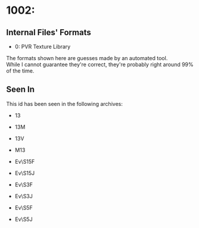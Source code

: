 # 1002: 



## Internal Files' Formats
- 0: PVR Texture Library

The formats shown here are guesses made by an automated tool.  
While I cannot guarantee they're correct, they're probably right around 99% of the time.

## Seen In

This id has been seen in the following archives:  

- 13  

- 13M  

- 13V  

- M13  

- Ev\S15F  

- Ev\S15J  

- Ev\S3F  

- Ev\S3J  

- Ev\S5F  

- Ev\S5J  
